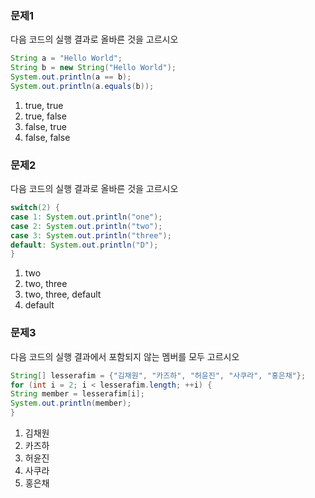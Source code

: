 ﻿### 문제1
다음 코드의 실행 결과로 올바른 것을 고르시오
```java
String a = "Hello World"; 
String b = new String("Hello World");
System.out.println(a == b);
System.out.println(a.equals(b));
```
1. true, true
2. true, false
3. false, true
4. false, false

### 문제2
다음 코드의 실행 결과로 올바른 것을 고르시오
```java
switch(2) { 
case 1: System.out.println("one"); 
case 2: System.out.println("two"); 
case 3: System.out.println("three");
default: System.out.println("D");
}
```
1. two
2. two, three
3. two, three, default
4. default

### 문제3
다음 코드의 실행 결과에서 포함되지 않는 멤버를 모두 고르시오
```java
String[] lesserafim = {"김채원", "카즈하", "허윤진", "사쿠라", "홍은채"}; 
for (int i = 2; i < lesserafim.length; ++i) { 
String member = lesserafim[i];
System.out.println(member);
}
```
1. 김채원
2. 카즈하
3. 허윤진
4. 사쿠라
5. 홍은채
